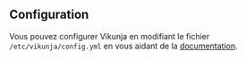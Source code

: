 ## Configuration

Vous pouvez configurer Vikunja en modifiant le fichier `/etc/vikunja/config.yml` en vous aidant de la [documentation](https://vikunja.io/docs/config-options/).